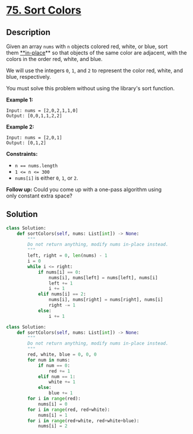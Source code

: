 # [75. Sort Colors](https://leetcode.com/problems/sort-colors/description/?envType=daily-question&envId=2024-06-12)

## Description

Given an array `nums` with `n` objects colored red, white, or blue, sort them [**in-place](https://en.wikipedia.org/wiki/In-place_algorithm)** so that objects of the same color are adjacent, with the colors in the order red, white, and blue.

We will use the integers `0`, `1`, and `2` to represent the color red, white, and blue, respectively.

You must solve this problem without using the library's sort function.

**Example 1:**

```
Input: nums = [2,0,2,1,1,0]
Output: [0,0,1,1,2,2]

```

**Example 2:**

```
Input: nums = [2,0,1]
Output: [0,1,2]

```

**Constraints:**

- `n == nums.length`
- `1 <= n <= 300`
- `nums[i]` is either `0`, `1`, or `2`.

**Follow up:** Could you come up with a one-pass algorithm using only constant extra space?


## Solution

```python
class Solution:
    def sortColors(self, nums: List[int]) -> None:
        """
        Do not return anything, modify nums in-place instead.
        """
        left, right = 0, len(nums) - 1
        i = 0
        while i <= right:
            if nums[i] == 0:
                nums[i], nums[left] = nums[left], nums[i]
                left += 1
                i += 1
            elif nums[i] == 2:
                nums[i], nums[right] = nums[right], nums[i]
                right -= 1
            else:
                i += 1
```

```python
class Solution:
    def sortColors(self, nums: List[int]) -> None:
        """
        Do not return anything, modify nums in-place instead.
        """
        red, white, blue = 0, 0, 0
        for num in nums:
            if num == 0:
                red += 1
            elif num == 1:
                white += 1
            else:
                blue += 1
        for i in range(red):
            nums[i] = 0
        for i in range(red, red+white):
            nums[i] = 1
        for i in range(red+white, red+white+blue):
            nums[i] = 2        
```

